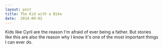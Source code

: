 ```yaml
---
layout: post
title: The Kid with a Bike 
date:  2014-09-02 
---
```

 Kids like Cyril are the reason I'm afraid of ever being a father. But stories like this are also the reason why I know it's one of the most important things I can ever do.
